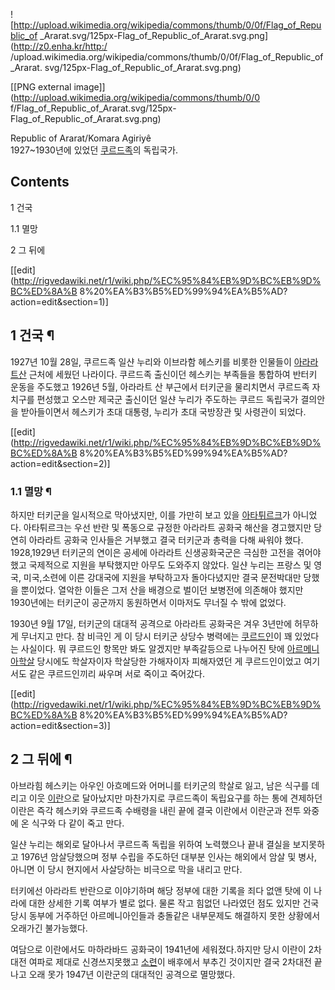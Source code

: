 ![http://upload.wikimedia.org/wikipedia/commons/thumb/0/0f/Flag_of_Republic_of
_Ararat.svg/125px-Flag_of_Republic_of_Ararat.svg.png](http://z0.enha.kr/http:/
/upload.wikimedia.org/wikipedia/commons/thumb/0/0f/Flag_of_Republic_of_Ararat.
svg/125px-Flag_of_Republic_of_Ararat.svg.png)

[[PNG external image]](http://upload.wikimedia.org/wikipedia/commons/thumb/0/0
f/Flag_of_Republic_of_Ararat.svg/125px-Flag_of_Republic_of_Ararat.svg.png)

Republic of Ararat/Komara Agiriyê  
1927~1930년에 있었던 [쿠르드족](%EC%BF%A0%EB%A5%B4%EB%93%9C%EC%A1%B1.md)의 독립국가.  

## Contents

    

1 건국

    

1.1 멸망

2 그 뒤에

[[edit](http://rigvedawiki.net/r1/wiki.php/%EC%95%84%EB%9D%BC%EB%9D%BC%ED%8A%B
8%20%EA%B3%B5%ED%99%94%EA%B5%AD?action=edit&section=1)]

## 1 건국 ¶

1927년 10월 28일, 쿠르드족 일샨 누리와 이브라함 헤스키를 비롯한 인물들이
[아라라트산](%EC%95%84%EB%9D%BC%EB%9D%BC%ED%8A%B8%EC%82%B0.md) 근처에 세웠던 나라이다.
쿠르드족 출신이던 헤스키는 부족들을 통합하여 반터키 운동을 주도했고 1926년 5월, 아라라트 산 부근에서 터키군을 물리치면서 쿠르드족
자치구를 편성했고 오스만 제국군 출신이던 일샨 누리가 주도하는 쿠르드 독립국가 결의안을 받아들이면서 헤스키가 초대 대통령, 누리가 초대
국방장관 및 사령관이 되었다.

[[edit](http://rigvedawiki.net/r1/wiki.php/%EC%95%84%EB%9D%BC%EB%9D%BC%ED%8A%B
8%20%EA%B3%B5%ED%99%94%EA%B5%AD?action=edit&section=2)]

### 1.1 멸망 ¶

하지만 터키군을 일시적으로 막아냈지만, 이를 가만히 보고 있을
[아타튀르크](%EC%95%84%ED%83%80%ED%8A%80%EB%A5%B4%ED%81%AC.md)가 아니었다. 아타튀르크는 우선
반란 및 폭동으로 규정한 아라라트 공화국 해산을 경고했지만 당연히 아라라트 공화국 인사들은 거부했고 결국 터키군과 총력을 다해 싸워야 했다.
1928,1929년 터키군의 연이은 공세에 아라라트 신생공화국군은 극심한 고전을 겪어야 했고 국제적으로 지원을 부탁했지만 아무도 도와주지
않았다. 일샨 누리는 프랑스 및 영국, 미국,소련에 이른 강대국에 지원을 부탁하고자 돌아다녔지만 결국 문전박대만 당했을 뿐이었다. 열악한
이들은 그저 산을 배경으로 벌이던 보병전에 의존해야 했지만 1930년에는 터키군이 공군까지 동원하면서 이마저도 무너질 수 밖에 없었다.

  

1930년 9월 17일, 터키군의 대대적 공격으로 아라라트 공화국은 겨우 3년만에 허무하게 무너지고 만다. 참 비극인 게 이 당시 터키군
상당수 병력에는 [쿠르드인](%EC%BF%A0%EB%A5%B4%EB%93%9C%EC%9D%B8.md)이 꽤 있었다는 사실이다. 뭐
쿠르드인 항목만 봐도 알겠지만 부족갈등으로 나누어진 탓에 [아르메니아학살](%EC%95%84%EB%A5%B4%EB%A9%94%EB%8B%88%EC%95%84%20%ED%95%99%EC%82%B4.md)
당시에도 학살자이자 학살당한 가해자이자 피해자였던 게 쿠르드인이었고 여기서도 같은 쿠르드인끼리 싸우며 서로 죽이고 죽어갔다.

[[edit](http://rigvedawiki.net/r1/wiki.php/%EC%95%84%EB%9D%BC%EB%9D%BC%ED%8A%B
8%20%EA%B3%B5%ED%99%94%EA%B5%AD?action=edit&section=3)]

## 2 그 뒤에 ¶

아브라힘 헤스키는 아우인 아흐메드와 어머니를 터키군의 학살로 잃고, 남은 식구를 데리고 이웃
[이란](%EC%9D%B4%EB%9E%80.md)으로 달아났지만 마찬가지로 쿠르드족이 독립요구를 하는 통에 견제하던 이란은 즉각
헤스키와 쿠르드족 수배령을 내린 끝에 결국 이란에서 이란군과 전투 와중에 온 식구와 다 같이 죽고 만다.

  

일샨 누리는 해외로 달아나서 쿠르드족 독립을 위하여 노력했으나 끝내 결실을 보지못하고 1976년 암살당했으며 정부 수립을 주도하던 대부분
인사는 해외에서 암살 및 병사, 아니면 이 당시 현지에서 사살당하는 비극으로 막을 내리고 만다.

  

터키에선 아라라트 반란으로 이야기하며 해당 정부에 대한 기록을 죄다 없앤 탓에 이 나라에 대한 상세한 기록 여부가 별로 없다. 물론 작고
힘없던 나라였던 점도 있지만 건국 당시 동부에 거주하던 아르메니아인들과 충돌같은 내부문제도 해결하지 못한 상황에서 오래가긴 불가능했다.

  

여담으로 이란에서도 마하라바드 공화국이 1941년에 세워졌다.하지만 당시 이란이 2차대전 여파로 제대로 신경쓰지못했고
[소련](%EC%86%8C%EB%A0%A8.md)이 배후에서 부추긴 것이지만 결국 2차대전 끝나고 오래 못가 1947년 이란군의
대대적인 공격으로 멸망했다.

